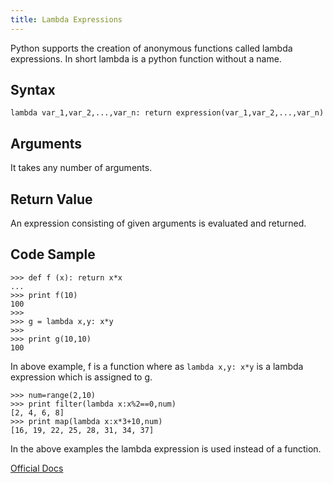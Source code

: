 ```yaml
---
title: Lambda Expressions
---
```


Python supports the creation of anonymous functions called lambda expressions.
In short lambda is a python function without a name.

## Syntax

`lambda var_1,var_2,...,var_n: return expression(var_1,var_2,...,var_n)`

## Arguments

It takes any number of arguments.

## Return Value

An expression consisting of given arguments is evaluated and returned. 

## Code Sample
    >>> def f (x): return x*x
    ... 
    >>> print f(10)
    100
    >>> 
    >>> g = lambda x,y: x*y
    >>> 
    >>> print g(10,10)
    100
In above example, f is a function where as `lambda x,y: x*y` is a lambda expression which is assigned to g.

    >>> num=range(2,10)
    >>> print filter(lambda x:x%2==0,num)
    [2, 4, 6, 8]
    >>> print map(lambda x:x*3+10,num)
    [16, 19, 22, 25, 28, 31, 34, 37]
In the above examples the lambda expression is used instead of a function.

<a href='https://docs.python.org/3/reference/expressions.html#lambda' target='_blank' rel='nofollow'>Official Docs</a>

